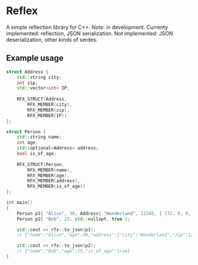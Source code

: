 # Reflex

A simple reflection library for C++.
_Note_: in development.
Currenty implemented: reflection, JSON serialization.
Not implemented: JSON deserialization, other kinds of serdes.

## Example usage
```C++
struct Address {
    std::string city;
    int zip;
    std::vector<int> IP;
    
    RFX_STRUCT(Address,
        RFX_MEMBER(city),
        RFX_MEMBER(zip),
        RFX_MEMBER(IP))
};

struct Person {
    std::string name;
    int age;
    std::optional<Address> address;
    bool is_of_age;
    
    RFX_STRUCT(Person,
        RFX_MEMBER(name),
        RFX_MEMBER(age),
        RFX_MEMBER(address),
        RFX_MEMBER(is_of_age))
};

int main()
{
    Person p1{ "Alice", 30, Address{ "Wonderland", 12345, { 172, 0, 0, 1 } }, false };
    Person p2{ "Bob", 25, std::nullopt, true };

    std::cout << rfx::to_json(p1);
    // {"name":"Alice","age":30,"address":{"city":"Wonderland","zip":12345,"IP":[172,0,0,1]},"is_of_age":false}

    std::cout << rfx::to_json(p2);
    // {"name":"Bob","age":25,"is_of_age":true}
}
```

